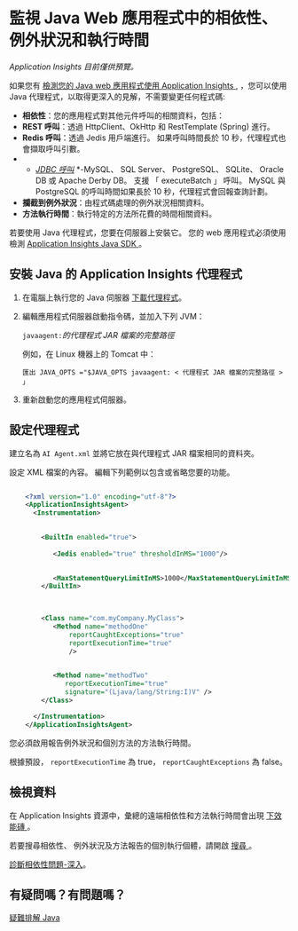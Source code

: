 <properties 
    pageTitle="監視 Java Web 應用程式中的相依性、例外狀況和執行時間" 
    description="使用 Application Insights 擴充您的 Java 網站的監視" 
    services="application-insights" 
    documentationCenter="java"
    authors="alancameronwills" 
    manager="douge"/>

<tags 
    ms.service="application-insights" 
    ms.workload="tbd" 
    ms.tgt_pltfrm="ibiza" 
    ms.devlang="na" 
    ms.topic="article" 
    ms.date="11/03/2015" 
    ms.author="awills"/>


# 監視 Java Web 應用程式中的相依性、例外狀況和執行時間

*Application Insights 目前僅供預覽。*

如果您有 [檢測您的 Java web 應用程式使用 Application Insights ][java], ，您可以使用 Java 代理程式，以取得更深入的見解，不需要變更任何程式碼:


* **相依性**：您的應用程式對其他元件呼叫的相關資料，包括：
 * **REST 呼叫**：透過 HttpClient、OkHttp 和 RestTemplate (Spring) 進行。
 * **Redis 呼叫**：透過 Jedis 用戶端進行。 如果呼叫時間長於 10 秒，代理程式也會擷取呼叫引數。
 * * *[JDBC 呼叫](http://docs.oracle.com/javase/7/docs/technotes/guides/jdbc/)* *-MySQL、 SQL Server、 PostgreSQL、 SQLite、 Oracle DB 或 Apache Derby DB。 支援 「 executeBatch 」 呼叫。 MySQL 與 PostgreSQL 的呼叫時間如果長於 10 秒，代理程式會回報查詢計劃。
* **攔截到例外狀況**：由程式碼處理的例外狀況相關資料。
* **方法執行時間**：執行特定的方法所花費的時間相關資料。

若要使用 Java 代理程式，您要在伺服器上安裝它。 您的 web 應用程式必須使用檢測 [Application Insights Java SDK ][java]。

## 安裝 Java 的 Application Insights 代理程式

1. 在電腦上執行您的 Java 伺服器 [下載代理程式](https://azuredownloads.blob.core.windows.net/applicationinsights/sdk.html)。
2. 編輯應用程式伺服器啟動指令碼，並加入下列 JVM：

    `javaagent:`*的代理程式 JAR 檔案的完整路徑*

    例如，在 Linux 機器上的 Tomcat 中：

    `匯出 JAVA_OPTS ="$JAVA_OPTS javaagent: < 代理程式 JAR 檔案的完整路徑 > 」`

3. 重新啟動您的應用程式伺服器。

## 設定代理程式

建立名為 `AI Agent.xml` 並將它放在與代理程式 JAR 檔案相同的資料夾。

設定 XML 檔案的內容。 編輯下列範例以包含或省略您要的功能。

```XML

    <?xml version="1.0" encoding="utf-8"?>
    <ApplicationInsightsAgent>
      <Instrumentation>

        
        <BuiltIn enabled="true">
           
           <Jedis enabled="true" thresholdInMS="1000"/>

           
           <MaxStatementQueryLimitInMS>1000</MaxStatementQueryLimitInMS>
        </BuiltIn>

        

        <Class name="com.myCompany.MyClass">
           <Method name="methodOne" 
               reportCaughtExceptions="true"
               reportExecutionTime="true"
               />

           
           <Method name="methodTwo"
              reportExecutionTime="true"
              signature="(Ljava/lang/String:I)V" />
        </Class>

      </Instrumentation>
    </ApplicationInsightsAgent>
```

您必須啟用報告例外狀況和個別方法的方法執行時間。

根據預設， `reportExecutionTime` 為 true， `reportCaughtExceptions` 為 false。

## 檢視資料

在 Application Insights 資源中，彙總的遠端相依性和方法執行時間會出現 [下效能磚 ][metrics]。

若要搜尋相依性、 例外狀況及方法報告的個別執行個體，請開啟 [搜尋 ][diagnostic]。

[診斷相依性問題-深入](app-insights-dependencies.md#diagnosis)。



## 有疑問嗎？有問題嗎？

[疑難排解 Java](app-insights-java-troubleshoot.md)






[api]: app-insights-api-custom-events-metrics.md 
[apiexceptions]: app-insights-api-custom-events-metrics.md#track-exception 
[availability]: app-insights-monitor-web-app-availability.md 
[diagnostic]: app-insights-diagnostic-search.md 
[eclipse]: app-insights-java-eclipse.md 
[java]: app-insights-java-get-started.md 
[javalogs]: app-insights-java-trace-logs.md 
[metrics]: app-insights-metrics-explorer.md 
[usage]: app-insights-web-track-usage.md 

